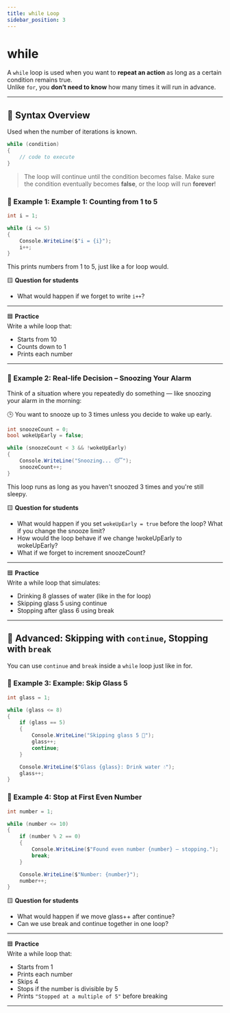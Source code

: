 ```yaml
---
title: while Loop
sidebar_position: 3
---
```


# while

A `while` loop is used when you want to **repeat an action** as long as a certain condition remains true.  
Unlike `for`, you **don’t need to know** how many times it will run in advance.

---

## 🔧 Syntax Overview

Used when the number of iterations is known.

```csharp
while (condition)
{
    // code to execute
}

```

> The loop will continue until the condition becomes false.
> Make sure the condition eventually becomes **false**, or the loop will run **forever**!

### 📗 Example 1: Example 1: Counting from 1 to 5

```csharp
int i = 1;

while (i <= 5)
{
    Console.WriteLine($"i = {i}");
    i++;
}
```

This prints numbers from 1 to 5, just like a for loop would.

🟨 **Question for students**

- What would happen if we forget to write `i++`?

---

🟦 **Practice**  
Write a while loop that:

- Starts from 10
- Counts down to 1
- Prints each number

---

### 📗 Example 2: Real-life Decision – Snoozing Your Alarm

Think of a situation where you repeatedly do something — like snoozing your alarm in the morning:

🕒 You want to snooze up to 3 times unless you decide to wake up early.

```csharp
int snoozeCount = 0;
bool wokeUpEarly = false;

while (snoozeCount < 3 && !wokeUpEarly)
{
    Console.WriteLine("Snoozing... 😴");
    snoozeCount++;
}
```

This loop runs as long as you haven't snoozed 3 times and you're still sleepy.

🟨 **Question for students**

- What would happen if you set `wokeUpEarly = true` before the loop? What if you change the snooze limit?
- How would the loop behave if we change !wokeUpEarly to wokeUpEarly?
- What if we forget to increment snoozeCount?

---

🟦 **Practice**  
Write a while loop that simulates:

- Drinking 8 glasses of water (like in the for loop)
- Skipping glass 5 using continue
- Stopping after glass 6 using break

---

## 🧠 Advanced: Skipping with `continue`, Stopping with `break`

You can use `continue` and `break` inside a `while` loop just like in for.

### 📗 Example 3: Example: Skip Glass 5

```csharp
int glass = 1;

while (glass <= 8)
{
    if (glass == 5)
    {
        Console.WriteLine("Skipping glass 5 🚫");
        glass++;
        continue;
    }

    Console.WriteLine($"Glass {glass}: Drink water 💧");
    glass++;
}
```

### 📗 Example 4: Stop at First Even Number

```csharp
int number = 1;

while (number <= 10)
{
    if (number % 2 == 0)
    {
        Console.WriteLine($"Found even number {number} — stopping.");
        break;
    }

    Console.WriteLine($"Number: {number}");
    number++;
}
```

🟨 **Question for students**

- What would happen if we move glass++ after continue?
- Can we use break and continue together in one loop?

---

🟦 **Practice**  
Write a while loop that:

- Starts from 1
- Prints each number
- Skips 4
- Stops if the number is divisible by 5
- Prints `"Stopped at a multiple of 5"` before breaking

---
